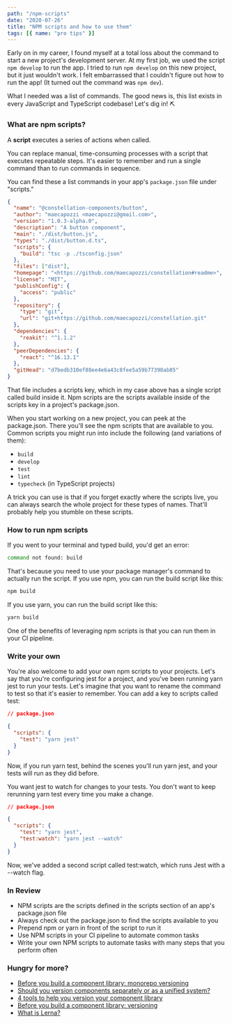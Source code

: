 ```yaml
---
path: "/npm-scripts"
date: "2020-07-26"
title: "NPM scripts and how to use them"
tags: [{ name: "pro tips" }]
---
```


Early on in my career, I found myself at a total loss about the command to start a new project's development server. At my first job, we used the script `npm develop` to run the app. I tried to run `npm develop` on this new project, but it just wouldn't work. I felt embarrassed that I couldn't figure out how to run the app! (It turned out the command was `npm dev`).

What I needed was a list of commands. The good news is, this list exists in every JavaScript and TypeScript codebase! Let's dig in! ⛏️

### **What are npm scripts?**

A **script** executes a series of actions when called.

You can replace manual, time-consuming processes with a script that executes repeatable steps. It's easier to remember and run a single command than to run commands in sequence.

You can find these a list commands in your app's `package.json` file under "scripts."

```json
{
  "name": "@constellation-components/button",
  "author": "maecapozzi <maecapozzi@gmail.com>",
  "version": "1.0.3-alpha.0",
  "description": "A button component",
  "main": "./dist/button.js",
  "types": "./dist/button.d.ts",
  "scripts": {
    "build": "tsc -p ./tsconfig.json"
  },
  "files": ["dist"],
  "homepage": "<https://github.com/maecapozzi/constellation#readme>",
  "license": "MIT",
  "publishConfig": {
    "access": "public"
  },
  "repository": {
    "type": "git",
    "url": "git+https://github.com/maecapozzi/constellation.git"
  },
  "dependencies": {
    "reakit": "^1.1.2"
  },
  "peerDependencies": {
    "react": "^16.13.1"
  },
  "gitHead": "d7bedb310ef88ee4e6a43c8fee5a59b77398ab85"
}
```

That file includes a scripts key, which in my case above has a single script called build inside it. Npm scripts are the scripts available inside of the scripts key in a project's package.json.

When you start working on a new project, you can peek at the package.json. There you'll see the npm scripts that are available to you. Common scripts you might run into include the following (and variations of them):

- `build`
- `develop`
- `test`
- `lint`
- `typecheck` (in TypeScript projects)

A trick you can use is that if you forget exactly where the scripts live, you can always search the whole project for these types of names. That'll probably help you stumble on these scripts.

### **How to run npm scripts**

If you went to your terminal and typed build, you'd get an error:

```bash
command not found: build

```

That's because you need to use your package manager's command to actually run the script. If you use npm, you can run the build script like this:

```bash
npm build

```

If you use yarn, you can run the build script like this:

```bash
yarn build

```

One of the benefits of leveraging npm scripts is that you can run them in your CI pipeline.

### **Write your own**

You're also welcome to add your own npm scripts to your projects. Let's say that you're configuring jest for a project, and you've been running yarn jest to run your tests. Let's imagine that you want to rename the command to test so that it's easier to remember. You can add a key to scripts called test:

```json
// package.json

{
  "scripts": {
    "test": "yarn jest"
  }
}
```

Now, if you run yarn test, behind the scenes you'll run yarn jest, and your tests will run as they did before.

You want jest to watch for changes to your tests. You don't want to keep rerunning yarn test every time you make a change.

```json
// package.json

{
  "scripts": {
    "test": "yarn jest",
    "test:watch": "yarn jest --watch"
  }
}
```

Now, we've added a second script called test:watch, which runs Jest with a --watch flag.

### **In Review**

- NPM scripts are the scripts defined in the scripts section of an app's package.json file
- Always check out the package.json to find the scripts available to you
- Prepend npm or yarn in front of the script to run it
- Use NPM scripts in your CI pipeline to automate common tasks
- Write your own NPM scripts to automate tasks with many steps that you perform often

### **Hungry for more?**

- [Before you build a component library: monorepo versioning](https://maecapozzi.com/lerna-monorepo-versioning)
- [Should you version components separately or as a unified system?](https://maecapozzi.com/version-bundling)
- [4 tools to help you version your component library](https://maecapozzi.com/4-tools-to-help-you-version-your-component-library)
- [Before you build a component library: versioning](https://maecapozzi.com/library-versioning)
- [What is Lerna?](https://maecapozzi.com/what-is-lerna)

